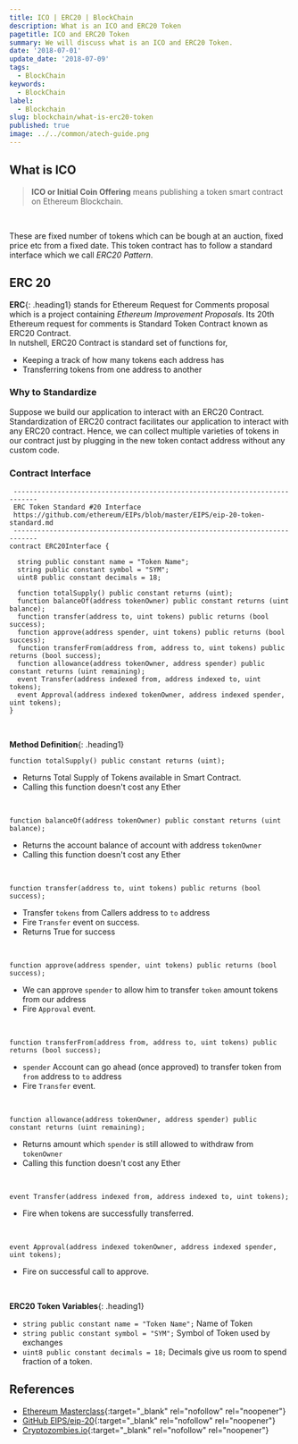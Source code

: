 ```yaml
---
title: ICO | ERC20 | BlockChain
description: What is an ICO and ERC20 Token
pagetitle: ICO and ERC20 Token
summary: We will discuss what is an ICO and ERC20 Token.
date: '2018-07-01'
update_date: '2018-07-09'
tags:
  - BlockChain
keywords:
  - BlockChain
label:
  - Blockchain
slug: blockchain/what-is-erc20-token
published: true
image: ../../common/atech-guide.png
---
```


## What is ICO

> **ICO or Initial Coin Offering** means publishing a token smart contract on Ethereum Blockchain. 

<br/>

These are fixed number of tokens which can be bough at an auction, fixed price etc from a fixed date. This token contract has to follow a standard interface which we call *ERC20 Pattern*.

## ERC 20
**ERC**{: .heading1} stands for Ethereum Request for Comments proposal which is a project containing *Ethereum Improvement Proposals*. Its 20th Ethereum request for comments is Standard Token Contract known as ERC20 Contract.  
In nutshell, ERC20 Contract is standard set of functions for,
- Keeping a track of how many tokens each address has
- Transferring tokens from one address to another

### Why to Standardize
Suppose we build our application to interact with an ERC20 Contract. Standardization of ERC20 contract facilitates our application to interact with any ERC20 contract. Hence, we can collect multiple varieties of tokens in our contract just by plugging in the new token contact address without any custom code. 

### Contract Interface

```
 ----------------------------------------------------------------------------
 ERC Token Standard #20 Interface
 https://github.com/ethereum/EIPs/blob/master/EIPS/eip-20-token-standard.md
 ----------------------------------------------------------------------------
contract ERC20Interface {

  string public constant name = "Token Name";
  string public constant symbol = "SYM";
  uint8 public constant decimals = 18;

  function totalSupply() public constant returns (uint);
  function balanceOf(address tokenOwner) public constant returns (uint balance);
  function transfer(address to, uint tokens) public returns (bool success);
  function approve(address spender, uint tokens) public returns (bool success);
  function transferFrom(address from, address to, uint tokens) public returns (bool success);
  function allowance(address tokenOwner, address spender) public constant returns (uint remaining);
  event Transfer(address indexed from, address indexed to, uint tokens);
  event Approval(address indexed tokenOwner, address indexed spender, uint tokens);
}
```
<br/>

**Method Definition**{: .heading1}  

``` function totalSupply() public constant returns (uint); ```  
- Returns Total Supply of Tokens available in Smart Contract.
- Calling this function doesn't cost any Ether

<br/>

``` function balanceOf(address tokenOwner) public constant returns (uint balance); ``` 
- Returns the account balance of account with address ``` tokenOwner ```
- Calling this function doesn't cost any Ether

<br/>

``` function transfer(address to, uint tokens) public returns (bool success); ``` 
- Transfer ``` tokens ``` from Callers address to ```to``` address 
- Fire ``` Transfer ``` event on success.
- Returns True for success

<br/>

``` function approve(address spender, uint tokens) public returns (bool success); ``` 
- We can approve ``` spender ``` to allow him to transfer  ```token``` amount tokens from our address
- Fire ``` Approval ``` event.

<br/>

``` function transferFrom(address from, address to, uint tokens) public returns (bool success); ``` 
- ```spender``` Account can go ahead (once approved) to transfer token from ```from``` address to ```to``` address
- Fire ``` Transfer ``` event.

<br/>

```function allowance(address tokenOwner, address spender) public constant returns (uint remaining);``` 
- Returns amount which ```spender``` is still allowed to withdraw from ```tokenOwner```
- Calling this function doesn't cost any Ether

<br/>

```event Transfer(address indexed from, address indexed to, uint tokens);``` 
- Fire when tokens are successfully transferred.

<br/>

```event Approval(address indexed tokenOwner, address indexed spender, uint tokens);``` 
- Fire on successful call to approve.

<br/>

**ERC20 Token Variables**{: .heading1}  

- ```string public constant name = "Token Name";``` Name of Token
- ```string public constant symbol = "SYM";``` Symbol of Token used by exchanges
- ```uint8 public constant decimals = 18;``` Decimals give us room to spend fraction of a token.

## References 
- [Ethereum Masterclass](https://www.udemy.com/course/ethereum-masterclass/){:target="_blank" rel="nofollow" rel="noopener"}
- [GitHub EIPS/eip-20](https://github.com/ethereum/EIPs/blob/master/EIPS/eip-20.md){:target="_blank" rel="nofollow" rel="noopener"}
- [Cryptozombies.io](https://cryptozombies.io/){:target="_blank" rel="nofollow" rel="noopener"}
